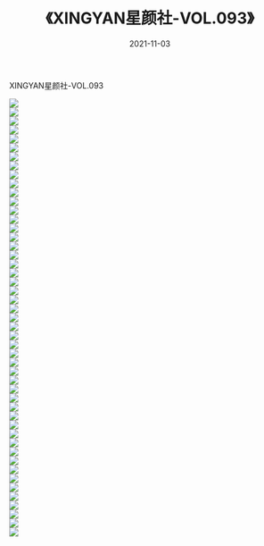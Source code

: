 ﻿---
layout: post
title:  《XINGYAN星颜社-VOL.093》
date:   2021-11-03
img: http://img.660000.xyz/Sharelink/网络美图/2021/XINGYAN星颜社-VOL.093/000.jpg
categories: [美女, 清纯, 唯美]
---

XINGYAN星颜社-VOL.093

  ![](http://img.660000.xyz/Sharelink/网络美图/2021/XINGYAN星颜社-VOL.093/001.jpg) <br> ![](http://img.660000.xyz/Sharelink/网络美图/2021/XINGYAN星颜社-VOL.093/002.jpg) <br> ![](http://img.660000.xyz/Sharelink/网络美图/2021/XINGYAN星颜社-VOL.093/003.jpg) <br> ![](http://img.660000.xyz/Sharelink/网络美图/2021/XINGYAN星颜社-VOL.093/004.jpg) <br> ![](http://img.660000.xyz/Sharelink/网络美图/2021/XINGYAN星颜社-VOL.093/005.jpg) <br> ![](http://img.660000.xyz/Sharelink/网络美图/2021/XINGYAN星颜社-VOL.093/006.jpg) <br> ![](http://img.660000.xyz/Sharelink/网络美图/2021/XINGYAN星颜社-VOL.093/007.jpg) <br> ![](http://img.660000.xyz/Sharelink/网络美图/2021/XINGYAN星颜社-VOL.093/008.jpg) <br> ![](http://img.660000.xyz/Sharelink/网络美图/2021/XINGYAN星颜社-VOL.093/009.jpg) <br> ![](http://img.660000.xyz/Sharelink/网络美图/2021/XINGYAN星颜社-VOL.093/010.jpg) <br> ![](http://img.660000.xyz/Sharelink/网络美图/2021/XINGYAN星颜社-VOL.093/011.jpg) <br> ![](http://img.660000.xyz/Sharelink/网络美图/2021/XINGYAN星颜社-VOL.093/012.jpg) <br> ![](http://img.660000.xyz/Sharelink/网络美图/2021/XINGYAN星颜社-VOL.093/013.jpg) <br> ![](http://img.660000.xyz/Sharelink/网络美图/2021/XINGYAN星颜社-VOL.093/014.jpg) <br> ![](http://img.660000.xyz/Sharelink/网络美图/2021/XINGYAN星颜社-VOL.093/015.jpg) <br> ![](http://img.660000.xyz/Sharelink/网络美图/2021/XINGYAN星颜社-VOL.093/016.jpg) <br> ![](http://img.660000.xyz/Sharelink/网络美图/2021/XINGYAN星颜社-VOL.093/017.jpg) <br> ![](http://img.660000.xyz/Sharelink/网络美图/2021/XINGYAN星颜社-VOL.093/018.jpg) <br> ![](http://img.660000.xyz/Sharelink/网络美图/2021/XINGYAN星颜社-VOL.093/019.jpg) <br> ![](http://img.660000.xyz/Sharelink/网络美图/2021/XINGYAN星颜社-VOL.093/020.jpg) <br> ![](http://img.660000.xyz/Sharelink/网络美图/2021/XINGYAN星颜社-VOL.093/021.jpg) <br> ![](http://img.660000.xyz/Sharelink/网络美图/2021/XINGYAN星颜社-VOL.093/022.jpg) <br> ![](http://img.660000.xyz/Sharelink/网络美图/2021/XINGYAN星颜社-VOL.093/023.jpg) <br> ![](http://img.660000.xyz/Sharelink/网络美图/2021/XINGYAN星颜社-VOL.093/024.jpg) <br> ![](http://img.660000.xyz/Sharelink/网络美图/2021/XINGYAN星颜社-VOL.093/025.jpg) <br> ![](http://img.660000.xyz/Sharelink/网络美图/2021/XINGYAN星颜社-VOL.093/026.jpg) <br> ![](http://img.660000.xyz/Sharelink/网络美图/2021/XINGYAN星颜社-VOL.093/027.jpg) <br> ![](http://img.660000.xyz/Sharelink/网络美图/2021/XINGYAN星颜社-VOL.093/028.jpg) <br> ![](http://img.660000.xyz/Sharelink/网络美图/2021/XINGYAN星颜社-VOL.093/029.jpg) <br> ![](http://img.660000.xyz/Sharelink/网络美图/2021/XINGYAN星颜社-VOL.093/030.jpg) <br> ![](http://img.660000.xyz/Sharelink/网络美图/2021/XINGYAN星颜社-VOL.093/031.jpg) <br> ![](http://img.660000.xyz/Sharelink/网络美图/2021/XINGYAN星颜社-VOL.093/032.jpg) <br> ![](http://img.660000.xyz/Sharelink/网络美图/2021/XINGYAN星颜社-VOL.093/033.jpg) <br> ![](http://img.660000.xyz/Sharelink/网络美图/2021/XINGYAN星颜社-VOL.093/034.jpg) <br> ![](http://img.660000.xyz/Sharelink/网络美图/2021/XINGYAN星颜社-VOL.093/035.jpg) <br> ![](http://img.660000.xyz/Sharelink/网络美图/2021/XINGYAN星颜社-VOL.093/036.jpg) <br> ![](http://img.660000.xyz/Sharelink/网络美图/2021/XINGYAN星颜社-VOL.093/037.jpg) <br> ![](http://img.660000.xyz/Sharelink/网络美图/2021/XINGYAN星颜社-VOL.093/038.jpg) <br> ![](http://img.660000.xyz/Sharelink/网络美图/2021/XINGYAN星颜社-VOL.093/039.jpg) <br> ![](http://img.660000.xyz/Sharelink/网络美图/2021/XINGYAN星颜社-VOL.093/040.jpg) <br> ![](http://img.660000.xyz/Sharelink/网络美图/2021/XINGYAN星颜社-VOL.093/041.jpg) <br> ![](http://img.660000.xyz/Sharelink/网络美图/2021/XINGYAN星颜社-VOL.093/042.jpg) <br> ![](http://img.660000.xyz/Sharelink/网络美图/2021/XINGYAN星颜社-VOL.093/043.jpg) <br> ![](http://img.660000.xyz/Sharelink/网络美图/2021/XINGYAN星颜社-VOL.093/044.jpg) <br> ![](http://img.660000.xyz/Sharelink/网络美图/2021/XINGYAN星颜社-VOL.093/045.jpg) <br> ![](http://img.660000.xyz/Sharelink/网络美图/2021/XINGYAN星颜社-VOL.093/046.jpg) <br> ![](http://img.660000.xyz/Sharelink/网络美图/2021/XINGYAN星颜社-VOL.093/047.jpg) <br> ![](http://img.660000.xyz/Sharelink/网络美图/2021/XINGYAN星颜社-VOL.093/048.jpg) <br> ![](http://img.660000.xyz/Sharelink/网络美图/2021/XINGYAN星颜社-VOL.093/049.jpg) <br>